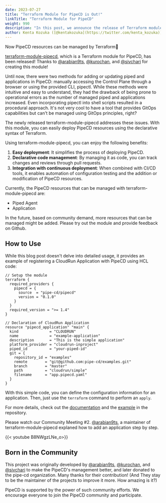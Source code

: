 ```yaml
---
date: 2023-07-27
title: "Terraform Module for PipeCD is Out!"
linkTitle: "Terraform Module for PipeCD"
weight: 990
description: "In this post, we announce the release of Terraform module for PipeCD."
author: Kenta Kozuka ([@kentakozuka](https://twitter.com/kenta_kozuka))
---
```


Now PipeCD resources can be managed by Terraform🎉

[terraform-module-pipecd](https://github.com/pipe-cd/terraform-provider-pipecd), which is a Terraform module for PipeCD, has been released!
Thanks to [@arabian9ts](https://github.com/arabian9ts), [@kurochan](https://twitter.com/kuro_m88), and [@sivchari](https://twitter.com/sivchari) for creating this module!

Until now, there were two methods for adding or updating piped and applications in PipeCD: manually accessing the Control Plane through a browser or using the provided CLI, pipectl. While these methods were intuitive and easy to understand, they had the drawback of being prone to operational errors as the number of managed piped and applications increased. Even incorporating pipectl into shell scripts resulted in a procedural approach. It's not very cool to have a tool that provides GitOps capabilities but can't be managed using GitOps principles, right?

The newly released terraform-module-pipecd addresses these issues. With this module, you can easily deploy PipeCD resources using the declarative syntax of Terraform.

Using terraform-module-pipecd, you can enjoy the following benefits:
1. **Easy deployment**: It simplifies the process of deploying PipeCD.
2. **Declarative code management**: By managing it as code, you can track changes and reviews through pull requests.
3. **Integration with continuous deployment**: When combined with CI/CD tools, it enables automation of configuration testing and the addition or modification of PipeCD resources.

Currently, the PipeCD resources that can be managed with terraform-module-pipecd are:
- Piped Agent
- Application

In the future, based on community demand, more resources that can be managed might be added. Please try out the module and provide feedback on Github.

## How to Use
While this blog post doesn't delve into detailed usage, it provides an example of registering a CloudRun Application with PipeCD using HCL code:

```hcl
// Setup the module
terraform {
  required_providers {
    pipecd = {
      source  = "pipe-cd/pipecd"
      version = "0.1.0"
    }
  }
  required_version = ">= 1.4"
}

// Declaration of CloudRun Application
resource "pipecd_application" "main" {
  kind              = "CLOUDRUN"
  name              = "example-application"
  description       = "This is the simple application"
  platform_provider = "cloudrun-inproject"
  piped_id          = "your-piped-id"
  git = {
    repository_id = "examples"
    remote        = "git@github.com:pipe-cd/examples.git"
    branch        = "master"
    path          = "cloudrun/simple"
    filename      = "app.pipecd.yaml"
  }
}
```

With this simple code, you can define the configuration information for an application. Then, just use the `terraform` command to perform an `apply`.

For more details, check out the [documentation](/docs/user-guide/terraform-module-pipecd/) and the [example](https://github.com/pipe-cd/terraform-provider-pipecd/tree/main/example) in the repository.

Please watch our Community Meeting #2. [@arabian9ts](https://github.com/arabian9ts), a maintainer of terraform-module-pipecd explaned how to add an application step by step.

{{< youtube B8NWgzLNe_o>}}

## Born in the Community
This project was originally developed by [@arabian9ts](https://github.com/arabian9ts), [@kurochan](https://github.com/kurochan), and [@sivchari](https://github.com/sivchari) to make the PipeCD's management better, and later donated to the pipe-cd organization. Many thanks for their contribution! (And They stay to be the maintainer of the projects to improve it more. How amazing is it?)

PipeCD is supported by the power of such community efforts. We encourage everyone to join the PipeCD community and participate.